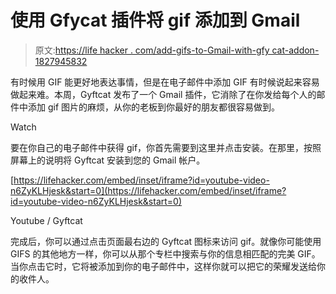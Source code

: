 # 使用 Gfycat 插件将 gif 添加到 Gmail

> 原文:[https://life hacker . com/add-gifs-to-Gmail-with-gfy cat-addon-1827945832](https://lifehacker.com/add-gifs-to-gmail-with-the-gfycat-addon-1827945832)

有时候用 GIF 能更好地表达事情，但是在电子邮件中添加 GIF 有时候说起来容易做起来难。本周，Gyftcat 发布了一个 Gmail 插件，它消除了在你发给每个人的邮件中添加 gif 图片的麻烦，从你的老板到你最好的朋友都很容易做到。

Watch

要在你自己的电子邮件中获得 gif，你首先需要到这里并点击安装。在那里，按照屏幕上的说明将 Gyftcat 安装到您的 Gmail 帐户。

 [https://lifehacker.com/embed/inset/iframe?id=youtube-video-n6ZyKLHjesk&start=0](https://lifehacker.com/embed/inset/iframe?id=youtube-video-n6ZyKLHjesk&start=0)

<figcaption class="sc-1ptbguh-0 hxeMec caption">Youtube / Gyftcat</figcaption> 

完成后，你可以通过点击页面最右边的 Gyftcat 图标来访问 gif。就像你可能使用 GIFS 的其他地方一样，你可以从那个专栏中搜索与你的信息相匹配的完美 GIF。当你点击它时，它将被添加到你的电子邮件中，这样你就可以把它的荣耀发送给你的收件人。